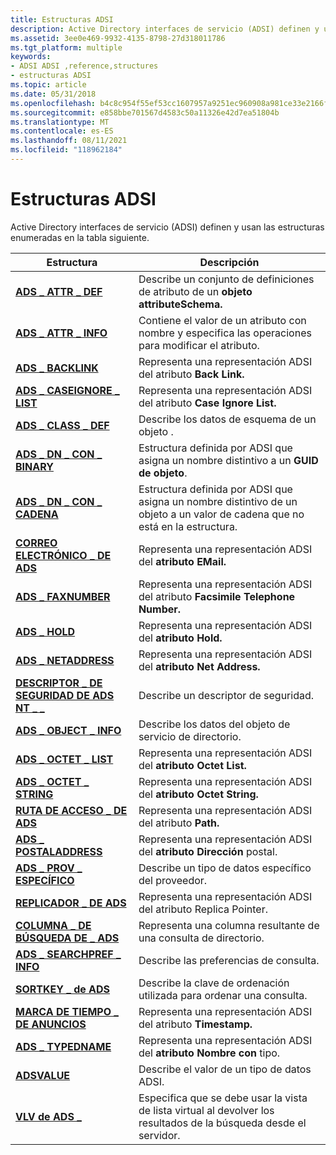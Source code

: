 ```yaml
---
title: Estructuras ADSI
description: Active Directory interfaces de servicio (ADSI) definen y usan las estructuras enumeradas en la tabla siguiente.
ms.assetid: 3ee0e469-9932-4135-8798-27d318011786
ms.tgt_platform: multiple
keywords:
- ADSI ADSI ,reference,structures
- estructuras ADSI
ms.topic: article
ms.date: 05/31/2018
ms.openlocfilehash: b4c8c954f55ef53cc1607957a9251ec960908a981ce33e2166f45eef42251abb
ms.sourcegitcommit: e858bbe701567d4583c50a11326e42d7ea51804b
ms.translationtype: MT
ms.contentlocale: es-ES
ms.lasthandoff: 08/11/2021
ms.locfileid: "118962184"
---
```

# <a name="adsi-structures"></a>Estructuras ADSI

Active Directory interfaces de servicio (ADSI) definen y usan las estructuras enumeradas en la tabla siguiente.



| Estructura                                                                      | Descripción                                                                                                    |
|--------------------------------------------------------------------------------|----------------------------------------------------------------------------------------------------------------|
| [**ADS \_ ATTR \_ DEF**](/windows/desktop/api/Iads/ns-iads-ads_attr_def)<br/>                              | Describe un conjunto de definiciones de atributo de un **objeto attributeSchema.**<br/>                          |
| [**ADS \_ ATTR \_ INFO**](/windows/desktop/api/Iads/ns-iads-ads_attr_info)<br/>                            | Contiene el valor de un atributo con nombre y especifica las operaciones para modificar el atributo.<br/>              |
| [**ADS \_ BACKLINK**](/windows/win32/api/iads/ns-iads-ads_backlink)<br/>                               | Representa una representación ADSI del atributo **Back Link.**<br/>                                   |
| [**ADS \_ CASEIGNORE \_ LIST**](/windows/desktop/api/Iads/ns-iads-ads_caseignore_list)<br/>                | Representa una representación ADSI del atributo **Case Ignore List.**<br/>                            |
| [**ADS \_ CLASS \_ DEF**](/windows/desktop/api/Iads/ns-iads-ads_class_def)<br/>                            | Describe los datos de esquema de un objeto .<br/>                                                                |
| [**ADS \_ DN \_ CON \_ BINARY**](/windows/win32/api/iads/ns-iads-ads_dn_with_binary)<br/>                 | Estructura definida por ADSI que asigna un nombre distintivo a un **GUID de objeto**.<br/>                     |
| [**ADS \_ DN \_ CON \_ CADENA**](/windows/win32/api/iads/ns-iads-ads_dn_with_string)<br/>                 | Estructura definida por ADSI que asigna un nombre distintivo de un objeto a un valor de cadena que no está en la estructura.<br/> |
| [**CORREO ELECTRÓNICO \_ DE ADS**](/windows/win32/api/iads/ns-iads-ads_email)<br/>                                     | Representa una representación ADSI del **atributo EMail.**<br/>                                       |
| [**ADS \_ FAXNUMBER**](/windows/win32/api/iads/ns-iads-ads_faxnumber)<br/>                             | Representa una representación ADSI del atributo **Facsimile Telephone Number.**<br/>                  |
| [**ADS \_ HOLD**](/windows/win32/api/iads/ns-iads-ads_hold)<br/>                                       | Representa una representación ADSI del **atributo Hold.**<br/>                                        |
| [**ADS \_ NETADDRESS**](/windows/win32/api/iads/ns-iads-ads_netaddress)<br/>                           | Representa una representación ADSI del **atributo Net Address.**<br/>                                 |
| [**DESCRIPTOR \_ DE SEGURIDAD DE ADS NT \_ \_**](/windows/win32/api/iads/ns-iads-ads_nt_security_descriptor)<br/> | Describe un descriptor de seguridad.<br/>                                                                    |
| [**ADS \_ OBJECT \_ INFO**](/windows/desktop/api/Iads/ns-iads-ads_object_info)<br/>                        | Describe los datos del objeto de servicio de directorio.<br/>                                                            |
| [**ADS \_ OCTET \_ LIST**](/windows/desktop/api/Iads/ns-iads-ads_octet_list)<br/>                          | Representa una representación ADSI del **atributo Octet List.**<br/>                                  |
| [**ADS \_ OCTET \_ STRING**](/windows/win32/api/iads/ns-iads-ads_octet_string)<br/>                      | Representa una representación ADSI del **atributo Octet String.**<br/>                                |
| [**RUTA DE ACCESO \_ DE ADS**](/windows/win32/api/iads/ns-iads-ads_path)<br/>                                       | Representa una representación ADSI del atributo **Path.**<br/>                                        |
| [**ADS \_ POSTALADDRESS**](/windows/win32/api/iads/ns-iads-ads_postaladdress)<br/>                     | Representa una representación ADSI del **atributo Dirección** postal.<br/>                              |
| [**ADS \_ PROV \_ ESPECÍFICO**](/windows/win32/api/iads/ns-iads-ads_prov_specific)<br/>                    | Describe un tipo de datos específico del proveedor.<br/>                                                            |
| [**REPLICADOR \_ DE ADS**](/windows/win32/api/iads/ns-iads-ads_replicapointer)<br/>                   | Representa una representación ADSI del atributo Replica Pointer.<br/>                                 |
| [**COLUMNA \_ DE BÚSQUEDA DE \_ ADS**](/windows/desktop/api/Iads/ns-iads-ads_search_column)<br/>                    | Representa una columna resultante de una consulta de directorio.<br/>                                               |
| [**ADS \_ SEARCHPREF \_ INFO**](/windows/desktop/api/Iads/ns-iads-ads_searchpref_info)<br/>                | Describe las preferencias de consulta.<br/>                                                                        |
| [**SORTKEY \_ de ADS**](/windows/desktop/api/Iads/ns-iads-ads_sortkey)<br/>                                 | Describe la clave de ordenación utilizada para ordenar una consulta.<br/>                                                    |
| [**MARCA DE TIEMPO \_ DE ANUNCIOS**](/windows/win32/api/iads/ns-iads-ads_timestamp)<br/>                             | Representa una representación ADSI del atributo **Timestamp.**<br/>                                   |
| [**ADS \_ TYPEDNAME**](/windows/win32/api/iads/ns-iads-ads_typedname)<br/>                             | Representa una representación ADSI del **atributo Nombre con** tipo.<br/>                                  |
| [**ADSVALUE**](/windows/desktop/api/Iads/ns-iads-adsvalue)<br/>                                        | Describe el valor de un tipo de datos ADSI.<br/>                                                           |
| [**VLV de ADS \_**](/windows/desktop/api/Iads/ns-iads-ads_vlv)<br/>                                         | Especifica que se debe usar la vista de lista virtual al devolver los resultados de la búsqueda desde el servidor.<br/>  |



 

 

 





